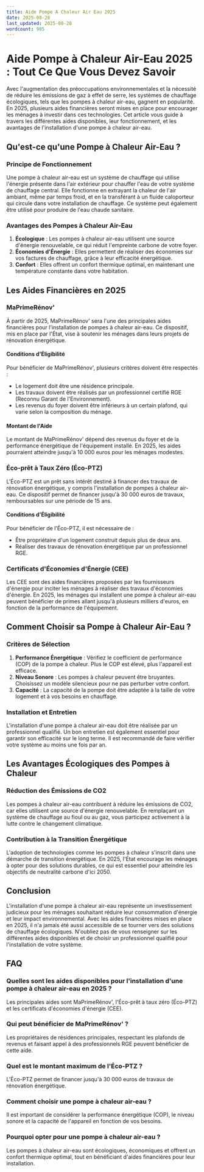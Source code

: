 ```yaml
---
title: Aide Pompe A Chaleur Air Eau 2025
date: 2025-08-28
last_updated: 2025-08-28
wordcount: 905
---
```


# Aide Pompe à Chaleur Air-Eau 2025 : Tout Ce Que Vous Devez Savoir

Avec l'augmentation des préoccupations environnementales et la nécessité de réduire les émissions de gaz à effet de serre, les systèmes de chauffage écologiques, tels que les pompes à chaleur air-eau, gagnent en popularité. En 2025, plusieurs aides financières seront mises en place pour encourager les ménages à investir dans ces technologies. Cet article vous guide à travers les différentes aides disponibles, leur fonctionnement, et les avantages de l'installation d'une pompe à chaleur air-eau.

## Qu'est-ce qu'une Pompe à Chaleur Air-Eau ?

### Principe de Fonctionnement

Une pompe à chaleur air-eau est un système de chauffage qui utilise l'énergie présente dans l'air extérieur pour chauffer l'eau de votre système de chauffage central. Elle fonctionne en extrayant la chaleur de l'air ambiant, même par temps froid, et en la transférant à un fluide caloporteur qui circule dans votre installation de chauffage. Ce système peut également être utilisé pour produire de l'eau chaude sanitaire.

### Avantages des Pompes à Chaleur Air-Eau

1. **Écologique** : Les pompes à chaleur air-eau utilisent une source d'énergie renouvelable, ce qui réduit l'empreinte carbone de votre foyer.
2. **Économies d'Énergie** : Elles permettent de réaliser des économies sur vos factures de chauffage, grâce à leur efficacité énergétique.
3. **Confort** : Elles offrent un confort thermique optimal, en maintenant une température constante dans votre habitation.

## Les Aides Financières en 2025

### MaPrimeRénov'

À partir de 2025, MaPrimeRénov' sera l'une des principales aides financières pour l'installation de pompes à chaleur air-eau. Ce dispositif, mis en place par l'État, vise à soutenir les ménages dans leurs projets de rénovation énergétique.

#### Conditions d'Éligibilité

Pour bénéficier de MaPrimeRénov', plusieurs critères doivent être respectés :

- Le logement doit être une résidence principale.
- Les travaux doivent être réalisés par un professionnel certifié RGE (Reconnu Garant de l'Environnement).
- Les revenus du foyer doivent être inférieurs à un certain plafond, qui varie selon la composition du ménage.

#### Montant de l'Aide

Le montant de MaPrimeRénov' dépend des revenus du foyer et de la performance énergétique de l'équipement installé. En 2025, les aides pourraient atteindre jusqu'à 10 000 euros pour les ménages modestes.

### Éco-prêt à Taux Zéro (Éco-PTZ)

L'Éco-PTZ est un prêt sans intérêt destiné à financer des travaux de rénovation énergétique, y compris l'installation de pompes à chaleur air-eau. Ce dispositif permet de financer jusqu'à 30 000 euros de travaux, remboursables sur une période de 15 ans.

#### Conditions d'Éligibilité

Pour bénéficier de l'Éco-PTZ, il est nécessaire de :

- Être propriétaire d'un logement construit depuis plus de deux ans.
- Réaliser des travaux de rénovation énergétique par un professionnel RGE.

### Certificats d'Économies d'Énergie (CEE)

Les CEE sont des aides financières proposées par les fournisseurs d'énergie pour inciter les ménages à réaliser des travaux d'économies d'énergie. En 2025, les ménages qui installent une pompe à chaleur air-eau peuvent bénéficier de primes allant jusqu'à plusieurs milliers d'euros, en fonction de la performance de l'équipement.

## Comment Choisir sa Pompe à Chaleur Air-Eau ?

### Critères de Sélection

1. **Performance Énergétique** : Vérifiez le coefficient de performance (COP) de la pompe à chaleur. Plus le COP est élevé, plus l'appareil est efficace.
2. **Niveau Sonore** : Les pompes à chaleur peuvent être bruyantes. Choisissez un modèle silencieux pour ne pas perturber votre confort.
3. **Capacité** : La capacité de la pompe doit être adaptée à la taille de votre logement et à vos besoins en chauffage.

### Installation et Entretien

L'installation d'une pompe à chaleur air-eau doit être réalisée par un professionnel qualifié. Un bon entretien est également essentiel pour garantir son efficacité sur le long terme. Il est recommandé de faire vérifier votre système au moins une fois par an.

## Les Avantages Écologiques des Pompes à Chaleur

### Réduction des Émissions de CO2

Les pompes à chaleur air-eau contribuent à réduire les émissions de CO2, car elles utilisent une source d'énergie renouvelable. En remplaçant un système de chauffage au fioul ou au gaz, vous participez activement à la lutte contre le changement climatique.

### Contribution à la Transition Énergétique

L'adoption de technologies comme les pompes à chaleur s'inscrit dans une démarche de transition énergétique. En 2025, l'État encourage les ménages à opter pour des solutions durables, ce qui est essentiel pour atteindre les objectifs de neutralité carbone d'ici 2050.

## Conclusion

L'installation d'une pompe à chaleur air-eau représente un investissement judicieux pour les ménages souhaitant réduire leur consommation d'énergie et leur impact environnemental. Avec les aides financières mises en place en 2025, il n'a jamais été aussi accessible de se tourner vers des solutions de chauffage écologiques. N'oubliez pas de vous renseigner sur les différentes aides disponibles et de choisir un professionnel qualifié pour l'installation de votre système.

## FAQ

### Quelles sont les aides disponibles pour l'installation d'une pompe à chaleur air-eau en 2025 ?

Les principales aides sont MaPrimeRénov', l'Éco-prêt à taux zéro (Éco-PTZ) et les certificats d'économies d'énergie (CEE).

### Qui peut bénéficier de MaPrimeRénov' ?

Les propriétaires de résidences principales, respectant les plafonds de revenus et faisant appel à des professionnels RGE peuvent bénéficier de cette aide.

### Quel est le montant maximum de l'Éco-PTZ ?

L'Éco-PTZ permet de financer jusqu'à 30 000 euros de travaux de rénovation énergétique.

### Comment choisir une pompe à chaleur air-eau ?

Il est important de considérer la performance énergétique (COP), le niveau sonore et la capacité de l'appareil en fonction de vos besoins.

### Pourquoi opter pour une pompe à chaleur air-eau ?

Les pompes à chaleur air-eau sont écologiques, économiques et offrent un confort thermique optimal, tout en bénéficiant d'aides financières pour leur installation.